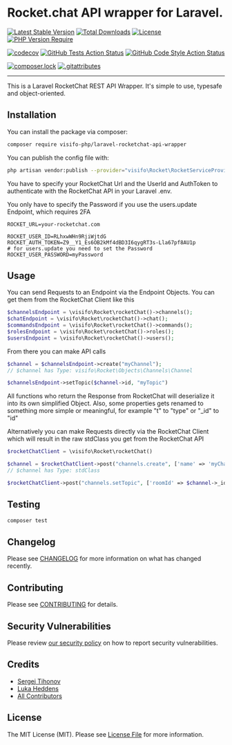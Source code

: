 # Rocket.chat API wrapper for Laravel.

[![Latest Stable Version](http://poser.pugx.org/visifo-php/laravel-rocketchat-api-wrapper/v)](https://packagist.org/packages/visifo-php/laravel-rocketchat-api-wrapper)
[![Total Downloads](http://poser.pugx.org/visifo-php/laravel-rocketchat-api-wrapper/downloads)](https://packagist.org/packages/visifo-php/laravel-rocketchat-api-wrapper)
[![License](http://poser.pugx.org/visifo-php/laravel-rocketchat-api-wrapper/license)](https://packagist.org/packages/visifo-php/laravel-rocketchat-api-wrapper)
[![PHP Version Require](http://poser.pugx.org/visifo-php/laravel-rocketchat-api-wrapper/require/php)](https://packagist.org/packages/visifo-php/laravel-rocketchat-api-wrapper)

[![codecov](https://codecov.io/gh/visifo-php/laravel-rocketchat-api-wrapper/branch/main/graph/badge.svg?token=0L9OG0PM9L)](https://codecov.io/gh/visifo-php/laravel-rocketchat-api-wrapper)
[![GitHub Tests Action Status](https://img.shields.io/github/workflow/status/visifo-php/laravel-rocketchat-api-wrapper/run-tests?label=tests)](https://github.com/visifo-php/laravel-rocketchat-api-wrapper/actions?query=workflow%3Arun-tests+branch%3Amain)
[![GitHub Code Style Action Status](https://img.shields.io/github/workflow/status/visifo-php/laravel-rocketchat-api-wrapper/Check%20&%20fix%20styling?label=code%20style)](https://github.com/visifo-php/laravel-rocketchat-api-wrapper/actions?query=workflow%3A"Check+%26+fix+styling"+branch%3Amain)

[![composer.lock](http://poser.pugx.org/visifo-php/laravel-rocketchat-api-wrapper/composerlock)](https://packagist.org/packages/visifo-php/laravel-rocketchat-api-wrapper)
[![.gitattributes](http://poser.pugx.org/visifo-php/laravel-rocketchat-api-wrapper/gitattributes)](https://packagist.org/packages/visifo-php/laravel-rocketchat-api-wrapper)

---

This is a Laravel RocketChat REST API Wrapper. It's simple to use, typesafe and object-oriented.

## Installation

You can install the package via composer:

```bash
composer require visifo-php/laravel-rocketchat-api-wrapper
```

You can publish the config file with:

```bash
php artisan vendor:publish --provider="visifo\Rocket\RocketServiceProvider" --tag="laravel-rocketchat-api-wrapper-config"
```

You have to specify your RocketChat Url and the UserId and AuthToken to authenticate with the RocketChat API in your
Laravel .env.

You only have to specify the Password if you use the users.update Endpoint, which requires 2FA

```dotenv
ROCKET_URL=your-rocketchat.com

ROCKET_USER_ID=RLhxwWHn9RjiWjtdG
ROCKET_AUTH_TOKEN=Z9__Y1_Es6OB2kMf4dBD3I6qygRT3s-Lla67pf8AU1p
# for users.update you need to set the Password
ROCKET_USER_PASSWORD=myPassword
```

## Usage

You can send Requests to an Endpoint via the Endpoint Objects. You can get them from the RocketChat Client like this

```php
$channelsEndpoint = \visifo\Rocket\rocketChat()->channels();
$chatEndpoint = \visifo\Rocket\rocketChat()->chat();
$commandsEndpoint = \visifo\Rocket\rocketChat()->commands();
$rolesEndpoint = \visifo\Rocket\rocketChat()->roles();
$usersEndpoint = \visifo\Rocket\rocketChat()->users();
```

From there you can make API calls

```php
$channel = $channelsEndpoint->create("myChannel");
// $channel has Type: visifo\Rocket\Objects\Channels\Channel

$channelsEndpoint->setTopic($channel->id, "myTopic")
```

All functions who return the Response from RocketChat will deserialize it into its own simplified Object. Also, some
properties gets renamed to something more simple or meaningful, for example "t" to "type" or "_id" to "id"

Alternatively you can make Requests directly via the RocketChat Client which will result in the raw stdClass you get
from the RocketChat API

```php
$rocketChatClient = \visifo\Rocket\rocketChat()

$channel = $rocketChatClient->post("channels.create", ['name' => 'myChannel']);
// $channel has Type: stdClass

$rocketChatClient->post("channels.setTopic", ['roomId' => $channel->_id, 'topic' => 'myTopic'])
```

## Testing

```bash
composer test
```

## Changelog

Please see [CHANGELOG](CHANGELOG.md) for more information on what has changed recently.

## Contributing

Please see [CONTRIBUTING](.github/CONTRIBUTING.md) for details.

## Security Vulnerabilities

Please review [our security policy](../../security/policy) on how to report security vulnerabilities.

## Credits

- [Sergej Tihonov](https://github.com/Sergej-Tihonov)
- [Luka Heddens](https://github.com/frschi)
- [All Contributors](../../contributors)

## License

The MIT License (MIT). Please see [License File](LICENSE.md) for more information.
